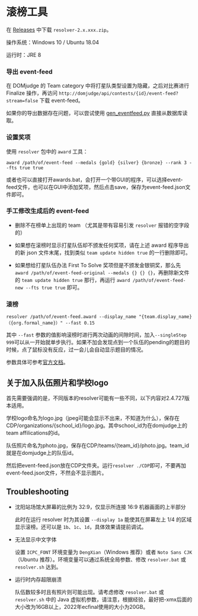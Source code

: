 # 滚榜工具

在 [Releases](https://github.com/icpctools/icpctools/releases) 中下载 `resolver-2.x.xxx.zip`。

操作系统：Windows 10 / Ubuntu 18.04

运行时：JRE 8

### 导出 event-feed

在 DOMjudge 的 Team category 中将打星队类型设置为隐藏，之后对比赛进行 Finalize 操作，再访问 `http://domjudge/api/contests/{id}/event-feed?stream=false` 下载 event-feed。

如果你的导出数据存在问题，可以尝试使用 [gen_eventfeed.py](https://github.com/cn-xcpc-tools/gen_eventfeed) 直接从数据库读取。

### 设置奖项

使用 `resolver` 包中的 `award` 工具：

```shell
award /path/of/event-feed --medals {gold} {silver} {bronze} --rank 3 --fts true true
```

或者也可以直接打开awards.bat，会打开一个带GUI的程序，可以选择event-feed文件，也可以在GUI中添加奖项，然后点击save，保存为event-feed.json文件即可。

### 手工修改生成后的 event-feed

* 删除不在榜单上出现的 team （尤其是带有容易引发 `resolver` 报错的空字段的）

* 如果想在滚榜时显示打星队伍却不颁发任何奖项，请在上述 award 程序导出的新 json 文件末尾，找到类似 `team update hidden true` 的一行删除即可。

* 如果想给打星队伍办法 First To Solve 奖项但是不颁发金银铜奖，那么先 `award /path/of/event-feed-original --medals {} {} {}`，再删除新文件的 `team update hidden true` 那行，再运行 `award /path/of/event-feed-new --fts true true` 即可。

### 滚榜

```shell
resolver /path/of/event-feed.award --display_name "{team.display_name}（{org.formal_name}）" --fast 0.15
```

其中 `--fast` 参数的值影响滚榜时进行两次动画的间隙时间，加入`--singleStep 999`可以从一开始就单步执行。如果不加会发现点到一个队伍的pending的题目的时候，点了鼠标没有反应，过一会儿会自动显示题目的情况。


参数具体可参考[官方文档](https://tools.icpc.global/docs/Resolver.pdf)。



## 关于加入队伍照片和学校logo

首先需要强调的是，不同版本的resolver可能有一些不同，以下内容对2.4.727版本适用。

学校logo命名为logo.jpg（jpeg可能会显示不出来，不知道为什么），保存在CDP/organizations/{school_id}/logo.jpg。其中school_id为在domjudge上的team affilications的id。

队伍照片命名为photo.jpg，保存在CDP/teams/{team_id}/photo.jpg。team_id就是在domjudge上的队伍id。

然后把event-feed.json放在CDP文件夹。运行`resolver ./CDP`即可，不要再加event-feed.json文件，不然会不显示图片。

## Troubleshooting

* 沈阳站场馆大屏幕的比例为 32:9，仅显示所连接 16:9 机器画面的上半部分

  此时在运行 resolver 时为其设置 `--display 1a` 能使其在屏幕左上 1/4 的区域显示滚榜。还可以是 `1b`、`1c`、`1d`，具体效果请提前调试。

* 无法显示中文字体

  设置 `ICPC_FONT` 环境变量为 `DengXian`（Windows 推荐）或者 `Noto Sans CJK`（Ubuntu 推荐）。环境变量可以通过系统全局参数、修改 `resolver.bat` 或 `resolver.sh` 达到。

* 运行时内存超限崩溃

  队伍数较多时且有照片则可能出现。请考虑修改 `resolver.bat` 或 `resolver.sh` 中的 Java 虚拟机参数，请注意，根据经验，最好把-xmx后面的大小改为16GB以上，2022年ecfinal使用的大小为20GB。
